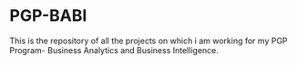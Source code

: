 # PGP-BABI
This is the repository of all the projects on which i am working for my PGP Program- Business Analytics and Business Intelligence.
